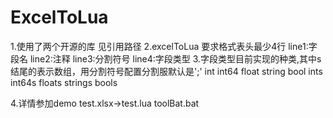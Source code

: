 # ExcelToLua

1.使用了两个开源的库 见引用路径
2.excelToLua 要求格式表头最少4行
  line1:字段名 line2:注释 line3:分割符号 line4:字段类型
3.字段类型目前实现的种类,其中s结尾的表示数组，用分割符号配置分割服默认是';'
  int int64 float string bool ints int64s floats strings bools 

4.详情参加demo test.xlsx->test.lua  toolBat.bat
